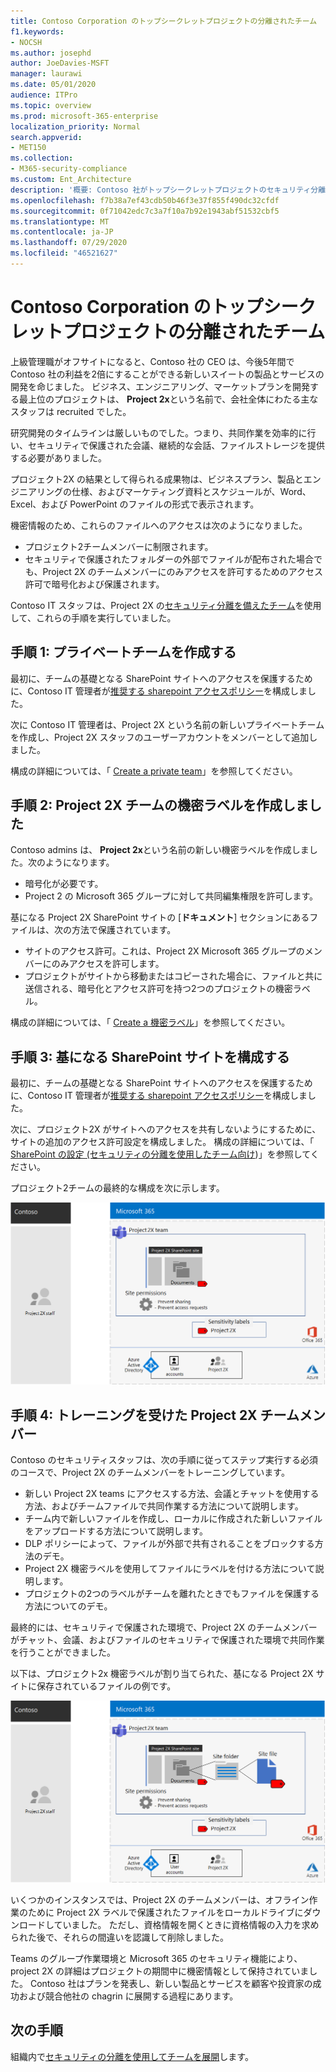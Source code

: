 ```yaml
---
title: Contoso Corporation のトップシークレットプロジェクトの分離されたチーム
f1.keywords:
- NOCSH
ms.author: josephd
author: JoeDavies-MSFT
manager: laurawi
ms.date: 05/01/2020
audience: ITPro
ms.topic: overview
ms.prod: microsoft-365-enterprise
localization_priority: Normal
search.appverid:
- MET150
ms.collection:
- M365-security-compliance
ms.custom: Ent_Architecture
description: '概要: Contoso 社がトップシークレットプロジェクトのセキュリティ分離を備えたチームを使用して、新しいスイートの製品とサービスを開発する方法について説明します。'
ms.openlocfilehash: f7b38a7ef43cdb50b46f3e37f855f490dc32cfdf
ms.sourcegitcommit: 0f71042edc7c3a7f10a7b92e1943abf51532cbf5
ms.translationtype: MT
ms.contentlocale: ja-JP
ms.lasthandoff: 07/29/2020
ms.locfileid: "46521627"
---
```

# <a name="isolated-team-for-a-top-secret-project-of-the-contoso-corporation"></a>Contoso Corporation のトップシークレットプロジェクトの分離されたチーム

上級管理職がオフサイトになると、Contoso 社の CEO は、今後5年間で Contoso 社の利益を2倍にすることができる新しいスイートの製品とサービスの開発を命じました。 ビジネス、エンジニアリング、マーケットプランを開発する最上位のプロジェクトは、 **Project 2x**という名前で、会社全体にわたる主なスタッフは recruited でした。 

研究開発のタイムラインは厳しいものでした。つまり、共同作業を効率的に行い、セキュリティで保護された会議、継続的な会話、ファイルストレージを提供する必要がありました。

プロジェクト2X の結果として得られる成果物は、ビジネスプラン、製品とエンジニアリングの仕様、およびマーケティング資料とスケジュールが、Word、Excel、および PowerPoint のファイルの形式で表示されます。 

機密情報のため、これらのファイルへのアクセスは次のようになりました。

- プロジェクト2チームメンバーに制限されます。
- セキュリティで保護されたフォルダーの外部でファイルが配布された場合でも、Project 2X のチームメンバーにのみアクセスを許可するためのアクセス許可で暗号化および保護されます。

Contoso IT スタッフは、Project 2X の[セキュリティ分離を備えたチーム](secure-teams-security-isolation.md)を使用して、これらの手順を実行していました。

## <a name="step-1-created-a-private-team"></a>手順 1: プライベートチームを作成する

最初に、チームの基礎となる SharePoint サイトへのアクセスを保護するために、Contoso IT 管理者が[推奨する sharepoint アクセスポリシー](../enterprise/sharepoint-file-access-policies.md)を構成しました。

次に Contoso IT 管理者は、Project 2X という名前の新しいプライベートチームを作成し、Project 2X スタッフのユーザーアカウントをメンバーとして追加しました。

構成の詳細については、「 [Create a private team](secure-teams-security-isolation.md#create-a-private-team)」を参照してください。

## <a name="step-2-created-a-sensitivity-label-for-the-project-2x-team"></a>手順 2: Project 2X チームの機密ラベルを作成しました

Contoso admins は、 **Project 2x**という名前の新しい機密ラベルを作成しました。次のようになります。

- 暗号化が必要です。
- Project 2 の Microsoft 365 グループに対して共同編集権限を許可します。

基になる Project 2X SharePoint サイトの [**ドキュメント**] セクションにあるファイルは、次の方法で保護されています。

- サイトのアクセス許可。これは、Project 2X Microsoft 365 グループのメンバーにのみアクセスを許可します。
- プロジェクトがサイトから移動またはコピーされた場合に、ファイルと共に送信される、暗号化とアクセス許可を持つ2つのプロジェクトの機密ラベル。

構成の詳細については、「 [Create a 機密ラベル](secure-teams-security-isolation.md#create-a-sensitivity-label)」を参照してください。

## <a name="step-3-configured-the-underlying-sharepoint-site"></a>手順 3: 基になる SharePoint サイトを構成する

最初に、チームの基礎となる SharePoint サイトへのアクセスを保護するために、Contoso IT 管理者が[推奨する sharepoint アクセスポリシー](../enterprise/sharepoint-file-access-policies.md)を構成しました。

次に、プロジェクト2X がサイトへのアクセスを共有しないようにするために、サイトの追加のアクセス許可設定を構成しました。 構成の詳細については、「 [SharePoint の設定 (セキュリティの分離を使用したチーム向け](secure-teams-security-isolation.md#sharepoint-settings))」を参照してください。

プロジェクト2チームの最終的な構成を次に示します。

![プロジェクト2チームの最終的な構成](../media/contoso-team-for-top-secret-project/contoso-team-for-top-secret-project.png)

 ## <a name="step-4-trained-project-2x-team-members"></a>手順 4: トレーニングを受けた Project 2X チームメンバー

Contoso のセキュリティスタッフは、次の手順に従ってステップ実行する必須のコースで、Project 2X のチームメンバーをトレーニングしています。

- 新しい Project 2X teams にアクセスする方法、会議とチャットを使用する方法、およびチームファイルで共同作業する方法について説明します。
- チーム内で新しいファイルを作成し、ローカルに作成された新しいファイルをアップロードする方法について説明します。
- DLP ポリシーによって、ファイルが外部で共有されることをブロックする方法のデモ。
- Project 2X 機密ラベルを使用してファイルにラベルを付ける方法について説明します。
- プロジェクトの2つのラベルがチームを離れたときでもファイルを保護する方法についてのデモ。

最終的には、セキュリティで保護された環境で、Project 2X のチームメンバーがチャット、会議、およびファイルのセキュリティで保護された環境で共同作業を行うことができました。

以下は、プロジェクト2x 機密ラベルが割り当てられた、基になる Project 2X サイトに保存されているファイルの例です。

![基になる Project 2X サイトに保存されているファイルの例](../media/contoso-team-for-top-secret-project/contoso-team-for-top-secret-project-example.png)

いくつかのインスタンスでは、Project 2X のチームメンバーは、オフライン作業のために Project 2X ラベルで保護されたファイルをローカルドライブにダウンロードしていました。 ただし、資格情報を開くときに資格情報の入力を求められた後で、それらの間違いを認識して削除しました。

Teams のグループ作業環境と Microsoft 365 のセキュリティ機能により、project 2X の詳細はプロジェクトの期間中に機密情報として保持されていました。 Contoso 社はプランを発表し、新しい製品とサービスを顧客や投資家の成功および競合他社の chagrin に展開する過程にあります。

## <a name="next-step"></a>次の手順

組織内で[セキュリティの分離を使用してチームを展開](secure-teams-security-isolation.md)します。

